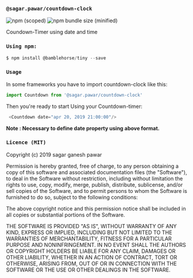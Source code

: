 ### `@sagar.pawar/countdown-clock`

![npm (scoped)](https://img.shields.io/npm/v/@sagar.pawar/countdown-clock.svg) ![npm bundle size (minified)](https://img.shields.io/bundlephobia/min/countdown-clock.svg)

Coundown-Timer using date and time 

### `Using npm:`
 
 ```javascript
 $ npm install @bamblehorse/tiny --save
 ```
### `Usage`
In some frameworks you have to import countdown-clock like this:
 ```javascript
 import Countdown from '@sagar.pawar/countdown-clock'
 ```

Then you're ready to start Using your Countdown-timer:
  ```javascript
   <Countdown date="apr 20, 2019 21:00:00"/>
 ```

**Note : Necessary to define date property using above format.** 


### `Licence (MIT)`
Copyright (c) 2019 sagar ganesh pawar

Permission is hereby granted, free of charge, to any person obtaining a copy
of this software and associated documentation files (the "Software"), to deal
in the Software without restriction, including without limitation the rights
to use, copy, modify, merge, publish, distribute, sublicense, and/or sell
copies of the Software, and to permit persons to whom the Software is
furnished to do so, subject to the following conditions:

The above copyright notice and this permission notice shall be included in all
copies or substantial portions of the Software.

THE SOFTWARE IS PROVIDED "AS IS", WITHOUT WARRANTY OF ANY KIND, EXPRESS OR
IMPLIED, INCLUDING BUT NOT LIMITED TO THE WARRANTIES OF MERCHANTABILITY,
FITNESS FOR A PARTICULAR PURPOSE AND NONINFRINGEMENT. IN NO EVENT SHALL THE
AUTHORS OR COPYRIGHT HOLDERS BE LIABLE FOR ANY CLAIM, DAMAGES OR OTHER
LIABILITY, WHETHER IN AN ACTION OF CONTRACT, TORT OR OTHERWISE, ARISING FROM,
OUT OF OR IN CONNECTION WITH THE SOFTWARE OR THE USE OR OTHER DEALINGS IN THE
SOFTWARE.